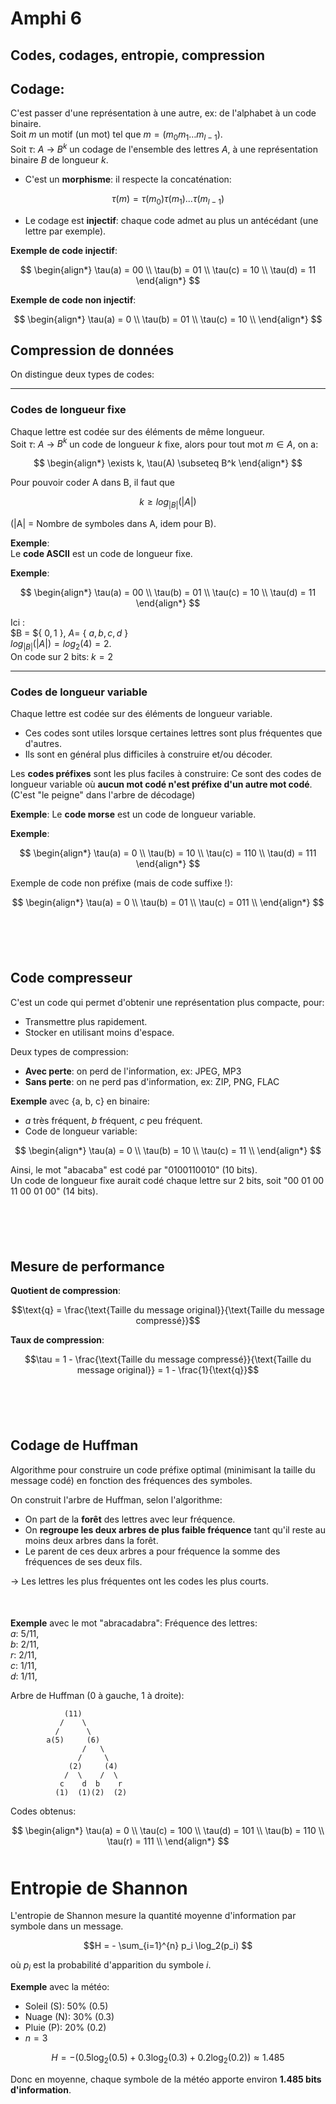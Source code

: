# Amphi 6
## Codes, codages, entropie, compression

## Codage:
C'est passer d'une représentation à une autre, ex: de l'alphabet à un code binaire.  
Soit $m$ un motif (un mot) tel que $m = (m_0m_1 \ldots m_{l-1})$.  
Soit $\tau$: $A$ $\rightarrow$ $B^{k}$ un codage de l'ensemble des lettres $A$, à une représentation binaire $B$ de longueur $k$.  
- C'est un **morphisme**: il respecte la concaténation:

$$ \tau(m)=\tau(m_0)\tau(m_1)...\tau(m_{l-1}) $$

- Le codage est **injectif**: chaque code admet au plus un antécédant (une lettre par exemple).

**Exemple de code injectif**:

$$
\begin{align*}
\tau(a) = 00 \\
\tau(b) = 01 \\
\tau(c) = 10 \\
\tau(d) = 11
\end{align*}
$$

**Exemple de code non injectif**:

$$
\begin{align*}
\tau(a) = 0 \\
\tau(b) = 01 \\
\tau(c) = 10 \\
\end{align*}
$$

## Compression de données

On distingue deux types de codes:
___

### Codes de longueur fixe
Chaque lettre est codée sur des éléments de même longueur.    
Soit $\tau$: $A$ $\rightarrow$ $B^{k}$
un code de longueur $k$ fixe, alors pour tout mot $m \in A$, on a:

$$ 
\begin{align*}
\exists k, \tau(A) \subseteq B^k 
\end{align*}
$$

Pour pouvoir coder A dans B, il faut que 

$$k \geq log_{|B|}(|A|)$$

(|A| = Nombre de symboles dans A, idem pour B).

**Exemple**:  
Le **code ASCII** est un code de longueur fixe.

**Exemple**:

$$
\begin{align*}
\tau(a) = 00 \\
\tau(b) = 01 \\
\tau(c) = 10 \\
\tau(d) = 11
\end{align*}
$$  

Ici :  
$B = ${ $0,1$ }, $A =$ { $a,b,c,d$ }  
$log_{|B|}(|A|) = log_2(4) = 2$.  
On code sur 2 bits: $k = 2$
___

### Codes de longueur variable
Chaque lettre est codée sur des éléments de longueur variable.

- Ces codes sont utiles lorsque certaines lettres sont plus fréquentes que d'autres.
- Ils sont en général plus difficiles à construire et/ou décoder.

Les **codes préfixes** sont les plus faciles à construire: Ce sont des codes de longueur variable où **aucun mot codé n'est préfixe d'un autre mot codé**.
(C'est "le peigne" dans l'arbre de décodage)  

**Exemple**: 
Le **code morse** est un code de longueur variable.

**Exemple**:

$$
\begin{align*}
\tau(a) = 0 \\
\tau(b) = 10 \\
\tau(c) = 110 \\
\tau(d) = 111
\end{align*}
$$

Exemple de code non préfixe (mais de code suffixe !):

$$
\begin{align*}
\tau(a) = 0 \\
\tau(b) = 01 \\
\tau(c) = 011 \\
\end{align*}
$$


<div style="margin-top: 100px">

## Code compresseur
C'est un code qui permet d'obtenir une représentation plus compacte, pour:
- Transmettre plus rapidement.
- Stocker en utilisant moins d'espace.

Deux types de compression:
- **Avec perte**: on perd de l'information, ex: JPEG, MP3
- **Sans perte**: on ne perd pas d'information, ex: ZIP, PNG, FLAC

**Exemple** avec {a, b, c} en binaire:
- $a$ très fréquent, $b$ fréquent, $c$ peu fréquent.
- Code de longueur variable:

$$
\begin{align*}
\tau(a) = 0 \\
\tau(b) = 10 \\
\tau(c) = 11 \\
\end{align*}
$$

Ainsi, le mot "abacaba" est codé par "0100110010" (10 bits).  
Un code de longueur fixe aurait codé chaque lettre sur 2 bits, soit "00 01 00 11 00 01 00" (14 bits).

<div style="margin-top: 100px">


## Mesure de performance

**Quotient de compression**:

$$\text{q} = \frac{\text{Taille du message original}}{\text{Taille du message compressé}}$$

**Taux de compression**:

$$\tau = 1 - \frac{\text{Taille du message compressé}}{\text{Taille du message original}} = 1 - \frac{1}{\text{q}}$$


<div style="margin-top: 100px">

## Codage de Huffman
Algorithme pour construire un code préfixe optimal (minimisant la taille du message codé) en fonction des fréquences des symboles.

On construit l'arbre de Huffman, selon l'algorithme:
- On part de la **forêt** des lettres avec leur fréquence.
- On **regroupe les deux arbres de plus faible fréquence** tant qu'il reste au moins deux arbres dans la forêt.
- Le parent de ces deux arbres a pour fréquence la somme des fréquences de ses deux fils.

$\rightarrow$ Les lettres les plus fréquentes ont les codes les plus courts.

<div style="margin-top: 50px">

**Exemple** avec le mot "abracadabra":
Fréquence des lettres:  
$a$: $5/11$,  
$b$: $2/11$,  
$r$: $2/11$,  
$c$: $1/11$,  
$d$: $1/11$,  

Arbre de Huffman (0 à gauche, 1 à droite):
```
            (11)
           /    \
          /      \
        a(5)     (6)
                /   \
               /     \
             (2)     (4)
            /  \    /  \
           c    d  b    r
          (1)  (1)(2)  (2)
```

Codes obtenus:

$$
\begin{align*}
\tau(a) = 0 \\
\tau(c) = 100 \\
\tau(d) = 101 \\
\tau(b) = 110 \\
\tau(r) = 111 \\
\end{align*}
$$

<div style="margin-top: 50px">


# Entropie de Shannon
L'entropie de Shannon mesure la quantité moyenne d'information par symbole dans un message.

$$H = - \sum_{i=1}^{n} p_i \log_2(p_i) $$

où $p_i$ est la probabilité d'apparition du symbole $i$.

**Exemple** avec la météo:
- Soleil (S): 50% (0.5)
- Nuage (N): 30% (0.3)
- Pluie (P): 20% (0.2)
- $n = 3$

$$H = - (0.5 \log_2(0.5) + 0.3 \log_2(0.3) + 0.2 \log_2(0.2)) \approx 1.485$$

Donc en moyenne, chaque symbole de la météo apporte environ **1.485 bits d'information**.

